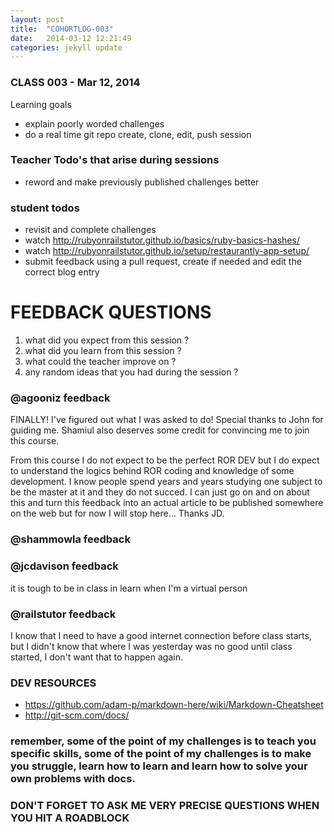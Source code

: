 ```yaml
---
layout: post
title:  "COHORTLOG-003"
date:   2014-03-12 12:21:49
categories: jekyll update
---
```


### CLASS 003 - Mar 12, 2014

Learning goals

- explain poorly worded challenges
- do a real time git repo create, clone, edit, push session

### Teacher Todo's that arise during sessions

- reword and make previously published challenges better

### student todos

- revisit and complete challenges
- watch http://rubyonrailstutor.github.io/basics/ruby-basics-hashes/
- watch http://rubyonrailstutor.github.io/setup/restaurantly-app-setup/
- submit feedback using a pull request, create if needed and edit the correct blog entry

# FEEDBACK QUESTIONS

1. what did you expect from this session ?
2. what did you learn from this session ?
3. what could the teacher improve on ?
4. any random ideas that you had during the session ?

### @agooniz feedback
FINALLY! I've figured out what I was asked to do! Special thanks to John for guiding me. Shamiul also deserves some credit for convincing me to join this course.

From this course I do not expect to be the perfect ROR DEV but I do expect to understand the logics behind ROR coding and knowledge of some development. I know people spend years and years studying one subject to be the master at it and they do not succed. I can just go on and on about this and turn this feedback into an actual article to be published somewhere on the web but for now I will stop here... Thanks JD.

### @shammowla feedback

### @jcdavison feedback

it is tough to be in class in learn when I'm a virtual person

### @railstutor feedback

I know that I need to have a good internet connection before class starts, but I didn't know that where I was yesterday was no good until class started, I don't want that to happen again.

### DEV RESOURCES

- https://github.com/adam-p/markdown-here/wiki/Markdown-Cheatsheet
- http://git-scm.com/docs/


### remember, some of the point of my challenges is to teach you specific skills, some of the point of my challenges is to make you struggle, learn how to learn and learn how to solve your own problems with docs.

### DON'T FORGET TO ASK ME VERY PRECISE QUESTIONS WHEN YOU HIT A ROADBLOCK
